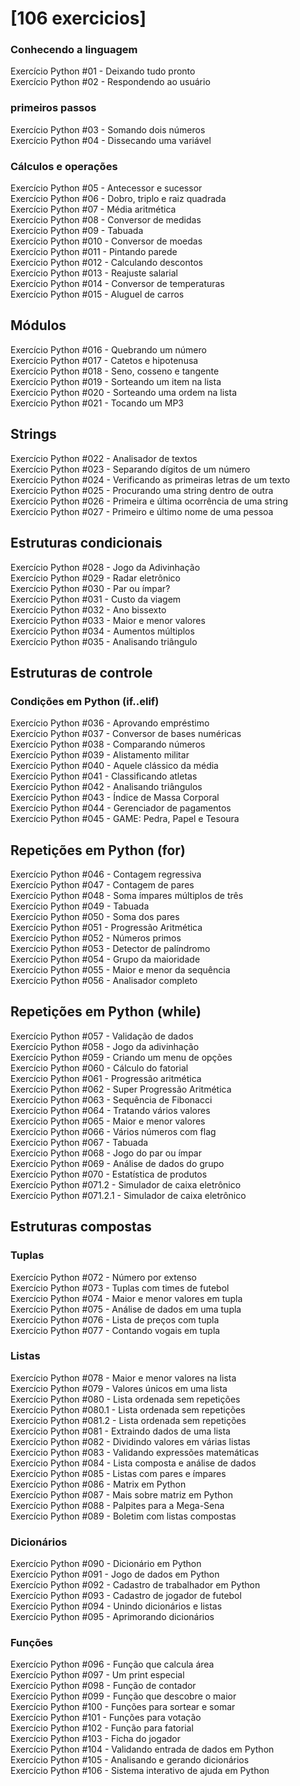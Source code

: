 # [106 exercicios] 

### Conhecendo a linguagem
Exercício Python #01 - Deixando tudo pronto <br>
Exercício Python #02 - Respondendo ao usuário<br>
### primeiros passos
Exercício Python #03 - Somando dois números<br>
Exercício Python #04 - Dissecando uma variável<br>
### Cálculos e operações
Exercício Python #05 - Antecessor e sucessor<br>
Exercício Python #06 - Dobro, triplo e raiz quadrada<br>
Exercício Python #07 - Média aritmética<br>
Exercício Python #08 - Conversor de medidas<br>
Exercício Python #09 - Tabuada<br>
Exercício Python #010 - Conversor de moedas<br>
Exercício Python #011 - Pintando parede<br>
Exercício Python #012 - Calculando descontos<br>
Exercício Python #013 - Reajuste salarial<br>
Exercício Python #014 - Conversor de temperaturas<br>
Exercício Python #015 - Aluguel de carros<br>
## Módulos
Exercício Python #016 - Quebrando um número<br>
Exercício Python #017 - Catetos e hipotenusa<br>
Exercício Python #018 - Seno, cosseno e tangente<br>
Exercício Python #019 - Sorteando um item na lista<br>
Exercício Python #020 - Sorteando uma ordem na lista<br>
Exercício Python #021 - Tocando um MP3<br>
## Strings
Exercício Python #022 - Analisador de textos<br>
Exercício Python #023 - Separando dígitos de um número<br>
Exercício Python #024 - Verificando as primeiras letras de um texto<br>
Exercício Python #025 - Procurando uma string dentro de outra<br>
Exercício Python #026 - Primeira e última ocorrência de uma string<br>
Exercício Python #027 - Primeiro e último nome de uma pessoa<br>
## Estruturas condicionais
Exercício Python #028 - Jogo da Adivinhação<br>
Exercício Python #029 - Radar eletrônico<br>
Exercício Python #030 - Par ou ímpar?<br>
Exercício Python #031 - Custo da viagem<br>
Exercício Python #032 - Ano bissexto<br>
Exercício Python #033 - Maior e menor valores<br>
Exercício Python #034 - Aumentos múltiplos<br>
Exercício Python #035 - Analisando triângulo<br>
## Estruturas de controle
### Condições em Python (if..elif)
Exercício Python #036 - Aprovando empréstimo<br>
Exercício Python #037 - Conversor de bases numéricas<br>
Exercício Python #038 - Comparando números<br>
Exercício Python #039 - Alistamento militar<br>
Exercício Python #040 - Aquele clássico da média<br>
Exercício Python #041 - Classificando atletas<br>
Exercício Python #042 - Analisando triângulos<br>
Exercício Python #043 - Índice de Massa Corporal<br>
Exercício Python #044 - Gerenciador de pagamentos<br>
Exercício Python #045 - GAME: Pedra, Papel e Tesoura<br>
## Repetições em Python (for)
Exercício Python #046 - Contagem regressiva<br>
Exercício Python #047 - Contagem de pares<br>
Exercício Python #048 - Soma ímpares múltiplos de três<br>
Exercício Python #049 - Tabuada<br>
Exercício Python #050 - Soma dos pares<br>
Exercício Python #051 - Progressão Aritmética<br>
Exercício Python #052 - Números primos<br>
Exercício Python #053 - Detector de palíndromo<br>
Exercício Python #054 - Grupo da maioridade<br>
Exercício Python #055 - Maior e menor da sequência<br>
Exercício Python #056 - Analisador completo<br>
## Repetições em Python (while)
Exercício Python #057 - Validação de dados<br>
Exercício Python #058 - Jogo da adivinhação<br>
Exercício Python #059 - Criando um menu de opções<br>
Exercício Python #060 - Cálculo do fatorial<br>
Exercício Python #061 - Progressão aritmética<br>
Exercício Python #062 - Super Progressão Aritmética<br>
Exercício Python #063 - Sequência de Fibonacci<br>
Exercício Python #064 - Tratando vários valores <br>
Exercício Python #065 - Maior e menor valores<br>
Exercício Python #066 - Vários números com flag<br>
Exercício Python #067 - Tabuada<br>
Exercício Python #068 - Jogo do par ou ímpar<br>
Exercício Python #069 - Análise de dados do grupo<br>
Exercício Python #070 - Estatística de produtos<br>
Exercício Python #071.2 - Simulador de caixa eletrônico<br>
Exercício Python #071.2.1 - Simulador de caixa eletrônico<br>
## Estruturas compostas
### Tuplas
Exercício Python #072 - Número por extenso<br>
Exercício Python #073 - Tuplas com times de futebol<br>
Exercício Python #074 - Maior e menor valores em tupla<br>
Exercício Python #075 - Análise de dados em uma tupla<br>
Exercício Python #076 - Lista de preços com tupla<br>
Exercício Python #077 - Contando vogais em tupla<br>
### Listas
Exercício Python #078 - Maior e menor valores na lista<br>
Exercício Python #079 - Valores únicos em uma lista<br>
Exercício Python #080 - Lista ordenada sem repetições<br>
Exercício Python #080.1 - Lista ordenada sem repetições<br>
Exercício Python #081.2 - Lista ordenada sem repetições<br>
Exercício Python #081 - Extraindo dados de uma lista<br>
Exercício Python #082 - Dividindo valores em várias listas<br>
Exercício Python #083 - Validando expressões matemáticas<br>
Exercício Python #084 - Lista composta e análise de dados<br>
Exercício Python #085 - Listas com pares e ímpares<br>
Exercício Python #086 - Matrix em Python<br>
Exercício Python #087 - Mais sobre matriz em Python<br>
Exercício Python #088 - Palpites para a Mega-Sena<br>
Exercício Python #089 - Boletim com listas compostas<br>
### Dicionários
Exercício Python #090 - Dicionário em Python<br>
Exercício Python #091 - Jogo de dados em Python<br>
Exercício Python #092 - Cadastro de trabalhador em Python<br>
Exercício Python #093 - Cadastro de jogador de futebol<br>
Exercício Python #094 - Unindo dicionários e listas<br>
Exercício Python #095 - Aprimorando dicionários<br>
### Funções
Exercício Python #096 - Função que calcula área<br>
Exercício Python #097 - Um print especial<br>
Exercício Python #098 - Função de contador<br>
Exercício Python #099 - Função que descobre o maior<br>
Exercício Python #100 - Funções para sortear e somar<br>
Exercício Python #101 - Funções para votação<br>
Exercício Python #102 - Função para fatorial<br>
Exercício Python #103 - Ficha do jogador<br>
Exercício Python #104 - Validando entrada de dados em Python<br>
Exercício Python #105 - Analisando e gerando dicionários<br>
Exercício Python #106 - Sistema interativo de ajuda em Python<br>
